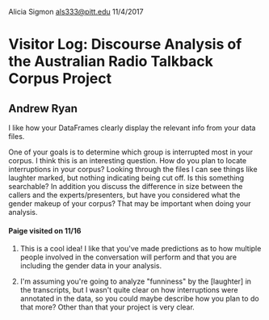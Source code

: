 Alicia Sigmon
als333@pitt.edu
11/4/2017

# Visitor Log: Discourse Analysis of the Australian Radio Talkback Corpus Project

## Andrew Ryan
I like how your DataFrames clearly display the relevant info from your data files.

One of your goals is to determine which group is interrupted most in your corpus. I think this is an interesting question. How do you plan to locate interruptions in your corpus? Looking through the files I can see things like laughter marked, but nothing indicating being cut off. Is this something searchable? In addition you discuss the difference in size between the callers and the experts/presenters, but have you considered what the gender makeup of your corpus? That may be important when doing your analysis.

#### Paige visited on 11/16

1. This is a cool idea! I like that you've made predictions as to how multiple people involved in the conversation will perform and that you are including the gender data in your analysis.

2. I'm assuming you're going to analyze "funniness" by the [laughter] in the transcripts, but I wasn't quite clear on how interruptions were annotated in the data, so you could maybe describe how you plan to do that more? Other than that your project is very clear.
